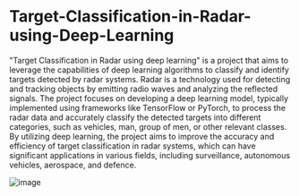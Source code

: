 # Target-Classification-in-Radar-using-Deep-Learning
"Target Classification in Radar using deep learning" is a project that aims to leverage the capabilities of deep learning algorithms to classify and identify targets detected by radar systems. Radar is a technology used for detecting and tracking objects by emitting radio waves and analyzing the reflected signals. The project focuses on developing a deep learning model, typically implemented using frameworks like TensorFlow or PyTorch, to process the radar data and accurately classify the detected targets into different categories, such as vehicles, man, group of men, or other relevant classes. By utilizing deep learning, the project aims to improve the accuracy and efficiency of target classification in radar systems, which can have significant applications in various fields, including surveillance, autonomous vehicles, aerospace, and defence.

![image](https://github.com/SuchitraSahu/Target-Classification-in-Radar-using-Deep-Learning/assets/95865235/1bffdba7-ce3d-4548-b05f-7f14f226008b)
